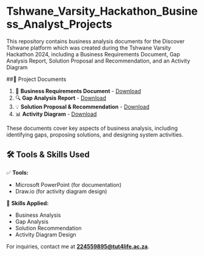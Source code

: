 # Tshwane_Varsity_Hackathon_Business_Analyst_Projects
This repository contains business analysis documents for the Discover Tshwane platform which was created during the Tshwane Varsity Hackathon 2024, including a Business Requirements Document, Gap Analysis Report, Solution Proposal and Recommendation, and an Activity Diagram

##📂 Project Documents  
1. 📜 **Business Requirements Document** - [Download](./Business%20Requirements%20Document%20(Discover%20Tshwane).pdf)  
2. 🔍 **Gap Analysis Report** - [Download](./Gap%20Analysis%20Report%20(Discover%20Tshwane).pdf)  
3. 💡 **Solution Proposal & Recommendation** - [Download](./Solution%20Proposal%20And%20Recommendation%20(Discover%20Tshwane).pdf)  
4. 📊 **Activity Diagram** - [Download](./Discover%20Tshwane%20Activity%20Diagram.drawio.pdf)  


These documents cover key aspects of business analysis, including identifying gaps, proposing solutions, and designing system activities.  

## 🛠 Tools & Skills Used  

✅ **Tools:**  
- Microsoft PowerPoint (for documentation)  
- Draw.io (for activity diagram design)

📌 **Skills Applied:**  
- Business Analysis  
- Gap Analysis  
- Solution Recommendation  
- Activity Diagram Design  

For inquiries, contact me at **224559895@tut4life.ac.za**.  
